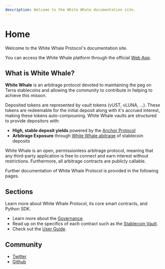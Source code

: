 ```yaml
---
description: Welcome to the White Whale documentation site.
---
```


# Home

Welcome to the White Whale Protocol's documentation site.

You can access the White Whale platform through the official [Web App](user-guide/WebApp.md).

## What is White Whale?

**White Whale** is an arbitrage protocol devoted to maintaining the peg on Terra stablecoins and allowing the community to contribute in helping to achieve this misson.

Deposited tokens are represented by vault tokens (vUST, vLUNA, ...). These tokens are redeemable for the initial deposit along with it's accrued interest, making these tokens auto-compouning. White Whale vaults are structured to provide depositors with:

* **High, stable deposit yields** powered by the [Anchor Protocol](https://anchorprotocol.com)
* **Arbitrage Exposure** through [White Whale abitrage](protocol/Arb-Vaults/Arbitrage_Vaults.md) of stablecoin deposits

White Whale is an open, permissionless arbitrage protocol, meaning that any third-party application is free to connect and earn interest without restrictions.
Furthermore, all arbitrage contracts are publicly callable. 

Further documentation of White Whale Protocol is provided in the following pages.

## Sections

Learn more about White Whale Protocol, its core smart contracts, and Python SDK.

* Learn more about the [Governance](protocol/governance/Governance-Overview.md).
* Read up on the specifics of each contract such as the [Stablecoin Vault](Smart/../Smart-Contracts/Stablecoin-Vault.md). 
* Check out the [User Guide](user-guide/index.md).

## Community

* [Twitter](https://twitter.com/whitewhaleterra)
* [Github](https://github.com/White-Whale-Defi-Platform)
